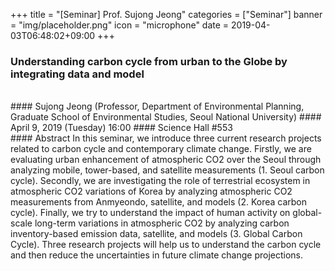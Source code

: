 +++
title = "[Seminar] Prof. Sujong Jeong"
categories = ["Seminar"]
banner = "img/placeholder.png"
icon = "microphone"
date = 2019-04-03T06:48:02+09:00
+++
### Understanding carbon cycle from urban to the Globe by integrating data and model
<br>
#### Sujong Jeong (Professor, Department of Environmental Planning, Graduate School of Environmental Studies, Seoul National University)
#### April 9, 2019 (Tuesday) 16:00
#### Science Hall #553
<br>
#### Abstract
In this seminar, we introduce three current research projects related to carbon cycle and
contemporary climate change. Firstly, we are evaluating urban enhancement of atmospheric
CO2 over the Seoul through analyzing mobile, tower-based, and satellite measurements (1.
Seoul carbon cycle). Secondly, we are investigating the role of terrestrial ecosystem in
atmospheric CO2 variations of Korea by analyzing atmospheric CO2 measurements from
Anmyeondo, satellite, and models (2. Korea carbon cycle). Finally, we try to understand the
impact of human activity on global-scale long-term variations in atmospheric CO2 by
analyzing carbon inventory-based emission data, satellite, and models (3. Global Carbon
Cycle). Three research projects will help us to understand the carbon cycle and then reduce
the uncertainties in future climate change projections.
